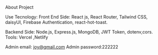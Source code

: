 About Project

Use Tecnology: 
Front End Side: React js, React Router, Tailwind CSS, daisyUI, Firebase Authentication, react-hot-toast.

Backend Side: Node.js, Express.js, MongoDB, JWT Token, dotenv,cors.
Tools: Vercel ,Netlify

Admin email: joy@gmail.com
Admin password:222222